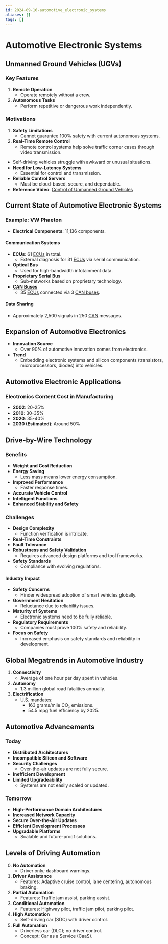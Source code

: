 ```yaml
---
id: 2024-09-16-automotive_electronic_systems
aliases: []
tags: []
---
```


# Automotive Electronic Systems

## Unmanned Ground Vehicles (UGVs)

### Key Features

1. **Remote Operation**
   - Operate remotely without a crew.
2. **Autonomous Tasks**
   - Perform repetitive or dangerous work independently.

### Motivations

1. **Safety Limitations**
   - Cannot guarantee 100% safety with current autonomous systems.
2. **Real-Time Remote Control**
   - Remote control systems help solve traffic corner cases through video transmission.

- Self-driving vehicles struggle with awkward or unusual situations.
- **Need for Low-Latency Systems**
  - Essential for control and transmission.
- **Reliable Control Servers**
  - Must be cloud-based, secure, and dependable.
- **Reference Video**: [Control of Unmanned Ground Vehicles](https://www.youtube.com/watch?v=0i7xzM9ybNk)

## Current State of Automotive Electronic Systems

### Example: VW Phaeton

- **Electrical Components**: 11,136 components.

#### Communication Systems

- **ECUs**: 61 [ECUs](2024-09-09-ecu.md) in total.
  - External diagnosis for 31 [ECUs](2024-09-09-ecu.md) via serial communication.
- **Optical Bus**
  - Used for high-bandwidth infotainment data.
- **Proprietary Serial Bus**
  - Sub-networks based on proprietary technology.
- **[CAN Buses](2024-09-09-can.md)**
  - 35 [ECUs](2024-09-09-ecu.md) connected via 3 [CAN buses](2024-09-09-can.md).

#### Data Sharing

- Approximately 2,500 signals in 250 [CAN](2024-09-09-can.md) messages.

## Expansion of Automotive Electronics

- **Innovation Source**
  - Over 90% of automotive innovation comes from electronics.
- **Trend**
  - Embedding electronic systems and silicon components (transistors, microprocessors, diodes) into vehicles.

## Automotive Electronic Applications

### Electronics Content Cost in Manufacturing

- **2002**: 20-25%
- **2010**: 30-35%
- **2020**: 35-40%
- **2030 (Estimated)**: Around 50%

## Drive-by-Wire Technology

### Benefits

- **Weight and Cost Reduction**
- **Energy Saving**
  - Less mass means lower energy consumption.
- **Improved Performance**
  - Faster response times.
- **Accurate Vehicle Control**
- **Intelligent Functions**
- **Enhanced Stability and Safety**

### Challenges

- **Design Complexity**
  - Function verification is intricate.
- **Real-Time Constraints**
- **Fault Tolerance**
- **Robustness and Safety Validation**
  - Requires advanced design platforms and tool frameworks.
- **Safety Standards**
  - Compliance with evolving regulations.

#### Industry Impact

- **Safety Concerns**
  - Hinder widespread adoption of smart vehicles globally.
- **Government Hesitation**
  - Reluctance due to reliability issues.
- **Maturity of Systems**
  - Electronic systems need to be fully reliable.
- **Regulatory Requirements**
  - Companies must prove 100% safety and reliability.
- **Focus on Safety**
  - Increased emphasis on safety standards and reliability in development.

## Global Megatrends in Automotive Industry

1. **Connectivity**
   - Average of one hour per day spent in vehicles.
2. **Autonomy**
   - 1.3 million global road fatalities annually.
3. **Electrification**
   - U.S. mandates:
     - 163 grams/mile CO₂ emissions.
     - 54.5 mpg fuel efficiency by 2025.

## Automotive Advancements

### Today

- **Distributed Architectures**
- **Incompatible Silicon and Software**
- **Security Challenges**
  - Over-the-air updates are not fully secure.
- **Inefficient Development**
- **Limited Upgradeability**
  - Systems are not easily scaled or updated.

### Tomorrow

- **High-Performance Domain Architectures**
- **Increased Network Capacity**
- **Secure Over-the-Air Updates**
- **Efficient Development Processes**
- **Upgradable Platforms**
  - Scalable and future-proof solutions.

## Levels of Driving Automation

0. **No Automation**
   - Driver only; dashboard warnings.
1. **Driver Assistance**
   - Features: Adaptive cruise control, lane centering, autonomous braking.
2. **Partial Automation**
   - Features: Traffic jam assist, parking assist.
3. **Conditional Automation**
   - Features: Highway pilot, traffic jam pilot, parking pilot.
4. **High Automation**
   - Self-driving car (SDC) with driver control.
5. **Full Automation**
   - Driverless car (DLC); no driver control.
   - Concept: Car as a Service (CaaS).
